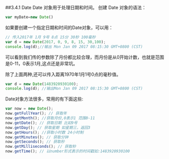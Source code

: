 ##3.4.1 Date
Date 对象用于处理日期和时间。
创建 Date 对象的语法：
```js
var myDate=new Date()
```
如果要创建一个指定日期和时间的Date对象，可以用：
```js
// 传入2017年 1月 9号 8点 15分 30秒 100毫秒
var d = new Date(2017, 0, 9, 8, 15, 30,100);
console.log(d);//输出 Mon Jan 09 2017 08:15:30 GMT+0800 (CST)
```
可以看到我们传的参数除了月份都比较合理，而月份是从0开始计数，也就是范围是0-11，0表示1月,这点还是非常坑。

除了上面两种,还可以传入距离1970年1月1号0点的毫秒值。
```js
var d = new Date(1483920930100);
console.log(d); //输出Mon Jan 09 2017 08:15:30 GMT+0800 (CST)
```

Date对象方法很多，常用的有下面这些:
```js
var now = new Date();
now.getFullYear(); // 获取年
now.getMonth(); //获取月份,0表示1 范围0-11
now.getDate(); // 获取日期 比如9号
now.getDay(); // 获取星期 如星期三，返回3
now.getHours(); //获取小时数 24小时制
now.getMinutes(); // 获取分钟
now.getSeconds(); // 获取秒
now.getMilliseconds(); // 获取秒
now.getTime(); // 以number形式表示的时间戳如:1483920930100
```